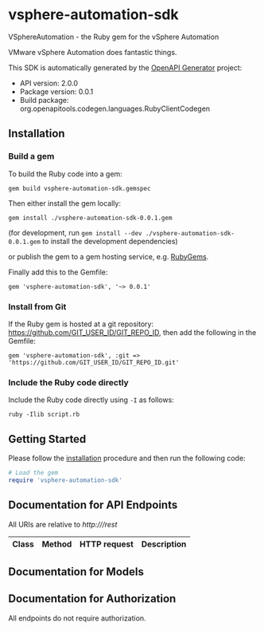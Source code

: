 # vsphere-automation-sdk

VSphereAutomation - the Ruby gem for the vSphere Automation

VMware vSphere Automation does fantastic things.

This SDK is automatically generated by the [OpenAPI Generator](https://openapi-generator.tech) project:

- API version: 2.0.0
- Package version: 0.0.1
- Build package: org.openapitools.codegen.languages.RubyClientCodegen

## Installation

### Build a gem

To build the Ruby code into a gem:

```shell
gem build vsphere-automation-sdk.gemspec
```

Then either install the gem locally:

```shell
gem install ./vsphere-automation-sdk-0.0.1.gem
```
(for development, run `gem install --dev ./vsphere-automation-sdk-0.0.1.gem` to install the development dependencies)

or publish the gem to a gem hosting service, e.g. [RubyGems](https://rubygems.org/).

Finally add this to the Gemfile:

    gem 'vsphere-automation-sdk', '~> 0.0.1'

### Install from Git

If the Ruby gem is hosted at a git repository: https://github.com/GIT_USER_ID/GIT_REPO_ID, then add the following in the Gemfile:

    gem 'vsphere-automation-sdk', :git => 'https://github.com/GIT_USER_ID/GIT_REPO_ID.git'

### Include the Ruby code directly

Include the Ruby code directly using `-I` as follows:

```shell
ruby -Ilib script.rb
```

## Getting Started

Please follow the [installation](#installation) procedure and then run the following code:
```ruby
# Load the gem
require 'vsphere-automation-sdk'

```

## Documentation for API Endpoints

All URIs are relative to *http:///rest*

Class | Method | HTTP request | Description
------------ | ------------- | ------------- | -------------


## Documentation for Models



## Documentation for Authorization

 All endpoints do not require authorization.


